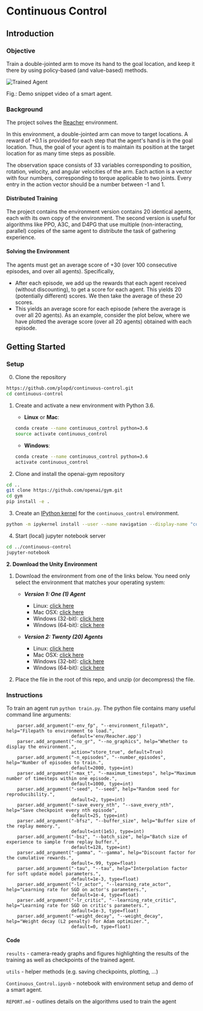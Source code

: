 [//]: # (Image References)

# Continuous Control

## Introduction

### Objective

Train a double-jointed arm to move its hand to the goal location, and keep it there by using policy-based (and value-based) methods.

![Trained Agent](./results/trained_agent.gif)

Fig.: Demo snippet video of a smart agent.

### Background

The project solves the [Reacher](https://github.com/Unity-Technologies/ml-agents/blob/master/docs/Learning-Environment-Examples.md#reacher) environment.

In this environment, a double-jointed arm can move to target locations. A reward of +0.1 is provided for each step that the agent's hand is in the goal location. Thus, the goal of your agent is to maintain its position at the target location for as many time steps as possible.

The observation space consists of 33 variables corresponding to position, rotation, velocity, and angular velocities of the arm. Each action is a vector with four numbers, corresponding to torque applicable to two joints. Every entry in the action vector should be a number between -1 and 1.


#### Distributed Training

The project contains the environment version contains 20 identical agents, each with its own copy of the environment.
The second version is useful for algorithms like PPO, A3C, and D4PG that use multiple (non-interacting, parallel) copies of the same agent to distribute the task of gathering experience.

#### Solving the Environment

The agents must get an average score of +30 (over 100 consecutive episodes, and over all agents). Specifically,

- After each episode, we add up the rewards that each agent received (without discounting), to get a score for each agent. This yields 20 (potentially different) scores. We then take the average of these 20 scores.
- This yields an average score for each episode (where the average is over all 20 agents).
As an example, consider the plot below, where we have plotted the average score (over all 20 agents) obtained with each episode.

## Getting Started

### Setup

0. Clone the repository
```bash
https://github.com/plopd/continuous-control.git
cd continuous-control
```

1. Create and activate a new environment with Python 3.6.

	- __Linux__ or __Mac__: 
	```bash
	conda create --name continuous_control python=3.6
	source activate continuous_control
	```
	- __Windows__: 
	```bash
	conda create --name continuous_control python=3.6 
	activate continuous_control
	```
	
2. Clone and install the openai-gym repository
```bash
cd ..
git clone https://github.com/openai/gym.git
cd gym
pip install -e .
```

3. Create an [IPython kernel](http://ipython.readthedocs.io/en/stable/install/kernel_install.html) for the `continuous_control` environment.  
```bash
python -m ipykernel install --user --name navigation --display-name "continuous_control"
```

4. Start (local) jupyter notebook server
```bash
cd ../continuous-control
jupyter-notebook
```

**2. Download the Unity Environment**

1. Download the environment from one of the links below.  You need only select the environment that matches your operating system:

    - **_Version 1: One (1) Agent_**
        - Linux: [click here](https://s3-us-west-1.amazonaws.com/udacity-drlnd/P2/Reacher/one_agent/Reacher_Linux.zip)
        - Mac OSX: [click here](https://s3-us-west-1.amazonaws.com/udacity-drlnd/P2/Reacher/one_agent/Reacher.app.zip)
        - Windows (32-bit): [click here](https://s3-us-west-1.amazonaws.com/udacity-drlnd/P2/Reacher/one_agent/Reacher_Windows_x86.zip)
        - Windows (64-bit): [click here](https://s3-us-west-1.amazonaws.com/udacity-drlnd/P2/Reacher/one_agent/Reacher_Windows_x86_64.zip)

    - **_Version 2: Twenty (20) Agents_**
        - Linux: [click here](https://s3-us-west-1.amazonaws.com/udacity-drlnd/P2/Reacher/Reacher_Linux.zip)
        - Mac OSX: [click here](https://s3-us-west-1.amazonaws.com/udacity-drlnd/P2/Reacher/Reacher.app.zip)
        - Windows (32-bit): [click here](https://s3-us-west-1.amazonaws.com/udacity-drlnd/P2/Reacher/Reacher_Windows_x86.zip)
        - Windows (64-bit): [click here](https://s3-us-west-1.amazonaws.com/udacity-drlnd/P2/Reacher/Reacher_Windows_x86_64.zip)

2. Place the file in the root of this repo, and unzip (or decompress) the file.

### Instructions

To train an agent run `python train.py`. The python file contains many useful command line arguments:

```
    parser.add_argument("-env_fp", "--environment_filepath", help="Filepath to environment to load.",
                        default='env/Reacher.app')
    parser.add_argument("-no_gr", "--no_graphics", help="Whether to display the environment.",
                        action="store_true", default=True)
    parser.add_argument("-n_episodes", "--number_episodes", help="Number of episodes to train.",
                        default=2000, type=int)
    parser.add_argument("-max_t", "--maximum_timesteps", help="Maximum number of timesteps within one episode.",
                        default=1000, type=int)
    parser.add_argument("-seed", "--seed", help="Random seed for reproducibility.",
                        default=2, type=int)
    parser.add_argument("-save_every_nth", "--save_every_nth", help="Save checkpoint every nth episode",
                        default=25, type=int)
    parser.add_argument("-bfsz", "--buffer_size", help="Buffer size of the replay memory.",
                        default=int(1e5), type=int)
    parser.add_argument("-bsz", "--batch_size", help="Batch size of experience to sample from replay buffer.",
                        default=128, type=int)
    parser.add_argument("-gamma", "--gamma", help="Discount factor for the cumulative rewards.",
                        default=.99, type=float)
    parser.add_argument("-tau", "--tau", help="Interpolation factor for soft update model parameters.",
                        default=1e-3, type=float)
    parser.add_argument("-lr_actor", "--learning_rate_actor", help="Learning rate for SGD on actor's parameters.",
                        default=1e-4, type=float)
    parser.add_argument("-lr_critic", "--learning_rate_critic", help="Learning rate for SGD on critic's parameters.",
                        default=1e-3, type=float)
    parser.add_argument("-weight_decay", "--weight_decay", help="Weight decay (L2 penalty) for Adam optimizer.",
                        default=0, type=float)

```

#### Code

`results` - camera-ready graphs and figures highlighting the results of the training as well as checkpoints of the trained agent.

`utils` - helper methods (e.g. saving checkpoints, plotting, ...)

`Continuous_Control.ipynb` - notebook with environment setup and demo of a smart agent.

`REPORT.md` - outlines details on the algorithms used to train the agent


